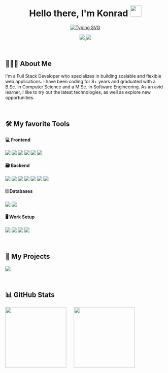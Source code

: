 <h1 align="center"> 
  Hello there, I'm Konrad <img src="https://media.giphy.com/media/RhGbWYqUJdPWM18zI6/giphy.gif" width="35px" height="35px">
</h1>

<p align="center">
<a href="https://git.io/typing-svg">
  <img src="https://readme-typing-svg.herokuapp.com?font=Roboto&size=32&duration=4000&pause=1000&color=00BCD4&center=true&vCenter=true&width=440&lines=I'm+a+Full+Stack+Developer;I+make+ideas+come+to+life" alt="Typing SVG" />
  </a>
</p>

<p align="center">
	<a href="https://www.linkedin.com/in/simonkostin/">
		<img src="https://img.shields.io/badge/LinkedIn-0077B5?style=for-the-badge&logo=linkedin&logoColor=white"/>
	</a>
	<a href="https://www.simon-kostin.de">
		<img src="https://img.shields.io/badge/website-000000?style=for-the-badge&logo=About.me&logoColor=aqua" />
	</a>
</p>
<br />


## 🧑🏻‍💻 About Me


I'm a Full Stack Developer who specializes in building scalable and flexible web applications. I have been coding for 8+ years and graduated with a B.Sc. in Computer Science and a M.Sc. in Software Engineering. As an avid learner, I like to try out the latest technologies, as well as explore new opportunities. 

<br />

## 🛠️ My favorite Tools


<h4>💻 Frontend</h3>
<p>
	<img src="https://img.shields.io/badge/React-20232A?style=for-the-badge&logo=react&logoColor=61DAFB"/>
	<img src="https://img.shields.io/badge/HTML5-E34F26?style=for-the-badge&logo=html5&logoColor=white"/>
	<img src="https://img.shields.io/badge/CSS3-1572B6?style=for-the-badge&logo=css3&logoColor=white"/>
	<img src="https://img.shields.io/badge/Material%20UI-007FFF?style=for-the-badge&logo=mui&logoColor=white"/>
	<img src="https://img.shields.io/badge/Bootstrap-563D7C?style=for-the-badge&logo=bootstrap&logoColor=white"/>
	<img src="https://img.shields.io/badge/Sass-CC6699?style=for-the-badge&logo=sass&logoColor=white"/>
</p>

<h4>🗃 Backend</h3>
<p>
	<img src="https://img.shields.io/badge/TypeScript-007ACC?style=for-the-badge&logo=typescript&logoColor=white"/>
	<img src="https://img.shields.io/badge/Python-FFD43B?style=for-the-badge&logo=python&logoColor=blue"/>
	<img src="https://img.shields.io/badge/Kotlin-0095D5?&style=for-the-badge&logo=kotlin&logoColor=white"/>
	<img src="https://img.shields.io/badge/Node.js-339933?style=for-the-badge&logo=nodedotjs&logoColor=white"/>
	<img src="https://img.shields.io/badge/Django-092E20?style=for-the-badge&logo=django&logoColor=green"/>
	<img src="https://img.shields.io/badge/Flask-000000?style=for-the-badge&logo=flask&logoColor=white"/>
	<img src="https://img.shields.io/badge/Docker-2CA5E0?style=for-the-badge&logo=docker&logoColor=white"/>
</p>

<h4>🗄 Databases</h3>
<p>
	<img src="https://img.shields.io/badge/PostgreSQL-316192?style=for-the-badge&logo=postgresql&logoColor=white"/>
	<img src="https://img.shields.io/badge/MongoDB-4EA94B?style=for-the-badge&logo=mongodb&logoColor=white"/>
</p>

<h4>🖥 Work Setup</h3>
<p>
	<img src="https://img.shields.io/badge/Ubuntu-E95420?style=for-the-badge&logo=ubuntu&logoColor=white">
	<img src="https://img.shields.io/badge/Visual_Studio_Code-0078D4?style=for-the-badge&logo=visual%20studio%20code&logoColor=white">
	<img src="https://img.shields.io/badge/GIT-E44C30?style=for-the-badge&logo=git&logoColor=white">
	<img src="https://img.shields.io/badge/GNU%20Bash-4EAA25?style=for-the-badge&logo=GNU%20Bash&logoColor=white">
</p>
<br />

## 📂 My Projects

<p>
	<a href="https://github.com/Floatyy1998/portfolio">
		<img src="https://github-readme-stats.vercel.app/api/pin/?username=Floatyy1998&repo=portfolio&theme=react">
	</a>
</p>
<br />

## 📊 GitHub Stats

<p>
	<img src="https://github-readme-stats.vercel.app/api?username=Floatyy1998&theme=react" height="192px" style="margin-right: 20px"/>
	<img src="https://github-readme-stats.vercel.app/api/top-langs/?username=Floatyy1998&layout=compact&theme=react" height="192px">
</p>

